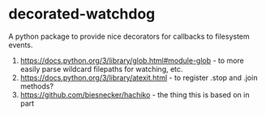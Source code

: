 # decorated-watchdog
A python package to provide nice decorators for callbacks to filesystem events.

<!-- Reminders: -->
1. https://docs.python.org/3/library/glob.html#module-glob - to more easily parse wildcard filepaths for watching, etc.
2. https://docs.python.org/3/library/atexit.html - to register .stop and .join methods?
3. https://github.com/biesnecker/hachiko - the thing this is based on in part
